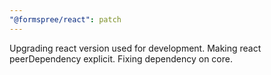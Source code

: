 ```yaml
---
"@formspree/react": patch
---
```


Upgrading react version used for development. Making react peerDependency explicit. Fixing dependency on core.
